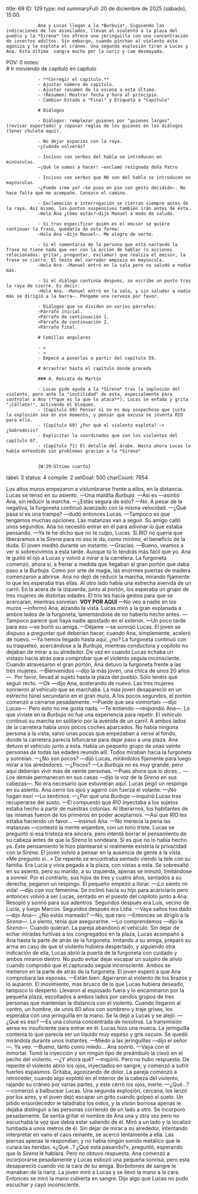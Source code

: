 title:          69
ID:             129
type:           md
summaryFull:    20 de diciembre de 2025 (sábado), 15:00.
                
                Ana y Lucas llegan a la *Burbuja*. Siguiendo las indicaciones de los asimilados, llevan al violento a la plaza del pueblo y la *Sirena* les ofrece una jeringuilla con una concentración de insectos adultos. Sin embargo, cuando pinchan al violento este agoniza y le explota el cráneo. Una segunda explosión tiran a Lucas y Ana. Esta última  sangra mucho por la nariz y cae desmayada.
POV:            0
notes:          
                # Ir moviendo de capítulo en capítulo
                
                - **Corregir el capítulo.**
                - Ajustar número de capítulo.
                - Ajustar resumen de la escena a esta última.
                - (Resumen) Mostrar fecha y hora al principio.
                - Cambiar Estado a "Final" y Etiqueta a "Capítulo"
                
                # Diálogos
                
                - Diálogos: remplazar guiones por "guiones largos" (revisar exportado) y repasar reglas de los guiones en los diálogos (tener chuleta aquí).
                
                - No dejar espacios con la raya.
                —¿Cuándo volverás?
                
                - Incisos con verbos del habla se introducen en minúsculas.
                —¡Qué le vamos a hacer! —exclamó resignada doña Patro
                
                - Incisos con verbos que NO son del habla se introducen en mayúsculas.
                —¿Puedo irme ya? —Se puso en pie con gesto decidido—. No hace falta que me acompañe. Conozco el camino.
                
                - Exclamación e interrogación se cierran siempre antes de la raya. Así mismo, los puntos suspensivos también irán antes de ésta.
                —Hola Ana ¿Cómo estás?—dijo Manuel a modo de saludo.
                
                - Si tras especificar quién es el emisor se quiere continuar la frase, quedaría de esta forma:
                —Hola Ana —dijo Manuel—. Me alegro de verte.
                
                - Si el comentario de la persona que está narrando la frase no tiene nada que ver con la acción de hablar (o acciones relacionadas: gritar, preguntar, exclamar) que realiza el emisor, la frase se cierra. El texto del narrador empieza en mayúscula.
                —Hola Ana. —Manuel entró en la sala pero no saludó a nadie más.
                
                - Si el diálogo continúa después, se escribe un punto tras la raya de cierre. Es decir:
                —Hola Ana. —Manuel entró en la sala, y sin saludar a nadie más se dirigió a la barra—. Póngame una cerveza por favor.
                
                - Diálogos que se dividen en varios párrafos:
                —Párrafo inicial.
                »Párrafo de continuación 1.
                »Párrafo de continuación 2.
                »Párrafo final.
                
                # Comillas angulares
                
                - «
                - »
                - Empecé a ponerlas a partir del capítulo 59.
                
                # Arrastrar hasta el capítulo donde proceda
                
                ### 4. Rescata de Martín
                
                - Lucas pide ayuda a la *Sirena* tras la implosión del violento, pero ante la "inutilidad" de esta, especialmente para controlar a Ana (**que es la que lo ataca**), Lucas se enfada y grita "¡Cállate!", activando el bloqueo.
                - (Capítulo 69) Pensar si no es muy sospechoso que justo la explosión sea en ese momento, y pensar qué excusa se inventa RIO para ello.
                - (Capítulo 69) ¿Por qué el violento explota? -> ¿Sobredosis?
                - Explicitar lo coordinados que son los violentos del capítulo 67.
                - (Capítulo 71) El detalle del árabe. Hasta ahora Lucas lo había entendido sin problemas gracias a la *Sirena*
                
                
                {W:29:Último cuarto}
                
label:          3
status:         4
compile:        2
setGoal:        500
charCount:      7954


Los altos muros empezaron a vislumbrarse frente a ellos, en la distancia.
Lucas se tensó en su asiento.
—Una maldita *Burbuja*.
—Así es —asintió Ana, sin reducir la marcha.
—¿Estás segura de esto?
—No.
A pesar de la negativa, la furgoneta continuó avanzado con la misma velocidad.
—¿Qué pasa si es una trampa? —dudó entonces Lucas.
—Tampoco es que tengamos muchas opciones. Las matanzas van a seguir.
Su amigo calló unos segundos. Ana no necesitó entrar en él para adivinar lo que estaba pensando.
—Ya te he dicho que no te culpo, Lucas. Si *RIO* no quería que liberáramos a la *Sirena* para mí eso le da, como mínimo, el beneficio de la duda.
El joven meditó durante un instante.
—Gracias.
—Bueno, veamos a ver si sobrevivimos a esta tarde. Aunque tú lo tendrás más fácil que yo.
Ana le guiñó el ojo a Lucas y volvió a mirar a la carretera.
La furgoneta comenzó, ahora sí, a frenar a medida que llegaban al gran portón que daba paso a la *Burbuja*.
Como por arte de magia, las enormes puertas de madera comenzaron a abrirse. Ana no dejó de reducir la marcha, mirando fijamente lo que les esperaba tras ellas.
Al otro lado había una estrecha avenida de un carril. En la acera de la izquierda, junto al portón, los esperaba un grupo de tres mujeres de distintas edades.
El trío les hacía gestos para que se acercaran, mientras sonreían.
**VOY POR AQUÍ**
—No veo a nadie en los muros —informó Ana, alzando la vista.
Lucas miró a la gran explanada a ambos lados de la furgoneta, lamentándose de no haberlo hecho antes.
—Tampoco parece que haya nadie apostado en el exterior.
—Un poco tarde para eso —se burló su amiga.
—Déjame —se sonrojó Lucas.
El joven se dispuso a preguntar qué deberían hacer, cuando Ana, simplemente, aceleró de nuevo.
—Ya hemos llegado hasta aquí, ¿no?
La furgoneta continuó con su traqueteo, acercándose a la *Burbuja*, mientras conductora y copiloto no dejaban de mirar a su alrededor. De vez en cuando Lucas echaba un vistazo hacia atrás para comprobar que el violento seguía inconsciente.
Cuando atravesaron el gran portón, Ana detuvo la furgoneta frente a las tres mujeres.
—Bienvenidos —dijo la más joven, una chica de unos 20 años—. Por favor, llevad al sujeto hasta la plaza del pueblo. Sólo tenéis que seguir recto.
—Ok —dijo Ana, acelerando de nuevo.
Las tres mujeres sonrieron al vehículo que se marchaba. La más joven desapareció en un estrecho túnel secundario en el gran muro.
A los pocos segundos, el portón comenzó a cerrarse pesadamente.
—Puede que sea «inmortal» —dijo Lucas—. Pero esto no me gusta nada.
—Te entiendo —respondió Ana—. Lo que viviste en la *Burbuja* no fue una experiencia para repetir.
El vehículo continuó su marcha en solitario por la avenida de un carril. A ambos lados de la carretera había unos pocos coches aparcados. No había ninguna persona a la vista, salvo unas pocas que empezaban a verse al fondo, donde la carretera parecía bifurcarse para dejar paso a una plaza. Ana detuvo el vehículo junto a esta.
Había un pequeño grupo de unas veinte personas de todas las edades reunido allí. Todos miraban hacia la furgoneta y sonreían.
—¿No son pocos? —dijo Lucas, mirándolos fijamente para luego mirar a los alrededores.
—¿Pocos?
—La *Burbuja* no es muy grande, pero aquí deberían vivir más de veinte personas.
—Pues ahora que lo dices...
—Los demás permanecen en sus casas —dijo la voz de la *Sirena* en sus cabezas—. No era necesario que estuvieran aquí.
Lucas pegó un respingo en su asiento. Ana cerró los ojos y agarró con fuerza el volante.
—¡No hagan eso!
—Lo sentimos.
—¿Por qué una *Burbuja* —inquirió Lucas tras recuperarse del susto.
—El compuesto que *RIO* inyectaba a los sujetos estaba hecho a partir de nuestras colonias. Al liberarnos, los habitantes de las mismas fueron de los primeros en poder aceptarnos.
—Así que *RIO* les estaba haciendo un favor... —insinuó Ana.
—No merecía la pena las matanzas —contestó la mente enjambre, con un tono triste.
Lucas se preguntó si esa tristeza era sincera, pero intentó borrar el pensamiento de su cabeza antes de que la *Sirena* lo sondeara. Si es que no lo había hecho ya.
Este pensamiento le hizo plantearse si realmente existiría la privacidad con la *Sirena*.
El joven volvió a pensar en la ausencia de gente a la vista.
«Me pregunto si...»
De repente se encontraba sentado viendo la tele con su familia. Era Lucía y vivía pegada a la plaza, con vistas a esta.
Se sobresaltó en su asiento, pero su marido, a su izquierda, apenas se inmutó, limitándose a sonreír. Por el contrario, sus hijos de tres y cuatro años, sentados a su derecha, pegaron un respingo. El pequeño empezó a llorar.
—¡Lo siento mi vida! —dijo con voz femenina. Se inclinó hacia su hijo para acariciarlo pero entonces volvió a ser Lucas,  sentado en el puesto del copiloto junto a Ana. Resopló y sonrió para sus adentros.
Segundos después era Luís, vecino de Lucía, y luego Marcos. Segundos después era Lidia.
—Vaya saltos has dado —dijo Ana—. ¿No estás mareado?
—No, qué raro —Entonces se dirigió a la *Sirena*—. Lo siento, tenía que asegurarme.
—Lo comprendemos —dijo la *Sirena*—. Cuando quieran.
La pareja abandonó el vehículo. Sin dejar de echar miradas furtivas a los congregados en la plaza, Lucas acompañó a Ana hasta la parte de atrás de la furgoneta.
Imitando a su amiga, preparó su arma  en caso de que el violento hubiera despertado, y siguiendo otra indicación de ella, Lucas abrió la puerta de la furgoneta con cuidado y ambos miraron dentro.
No pudo evitar dejar escapar un suspiro de alivio cuando comprobó que el capturado seguía inconsciente.
Ambos se metieron en la parte de atrás de la furgoneta. El joven esperó a que Ana comprobara las esposas.
—Están bien.
Agarraron al violento de los brazos y lo auparon. El movimiento, más brusco de lo que Lucas hubiera deseado, tampoco lo despertó.
Llevaron al esposado fuera y lo encaminaron por la pequeña plaza, escoltados a ambos lados por sendos grupos de tres personas que mantenían la distancia con el violento.
Cuando llegaron al centro, un hombre, de unos 60 años con sombrero y traje grises, los esperaba con una jeringuilla en la mano.
Se la dejó a Lucas y se alejó.
—¿Qué es eso?
—Es una colonia concentrada de nosotros. La transmisión aérea es insuficiente para entrar en él.
Lucas hizo una mueca. La jeringuilla contenía lo que parecía ser un líquido muy espeso y gris oscuro. Se quedó mirándola durante unos instantes.
—Miedo a las jeringuillas —dijo el señor—. Ya veo.
—Bueno, tanto como miedo...
Ana sonrió.
—Vaya con el inmortal.
Tomó la inyección y sin ningún tipo de preámbulo la clavó en el pecho del violento.
—¿Y ahora qué? —inquirió.
Pero no hubo respuesta.
De repente el violento abrió los ojos, inyectados en sangre, y comenzó a sufrir fuertes espasmos. Gritaba, agonizando de dolor.
La pareja comenzó a retroceder, cuando algo explotó en el interior de la cabeza del violento, rajando su cráneo por varias partes, y este cerró los ojos, inerte.
—¿Qué...? —comenzó a balbucear Lucas.
Una segunda explosión, cercana, los lanzó por los aires, y el joven dejó escapar un grito cuando golpeó el suelo. Un pitido ensordecedor le taladraba los oídos, y la visión borrosa apenas le dejaba distinguir a las personas corriendo de un lado a otro.
Se incorporó pesadamente.
Se sentía gritar el nombre de Ana una y otra vez pero no escuchaba la voz que debía estar saliendo de él.
Miró a un lado y la localizó tumbada a unos metros de él. Sin dejar de mirar a su alrededor, intentando interpretar en vano el caos reinante, se acercó lentamente a ella.
Las piernas apenas le respondían, y no había ningún sonido metálico que le curara las heridas.
«¿Qué...? ¿Qué está pasando?», preguntó, esperando que la *Sirena* le hablara.
Pero no obtuvo respuesta.
Ana comenzó a incorporarse pesadamente y Lucas esbozó una pequeña sonrisa, pero esta desapareció cuando vio la cara de su amiga.
Borbotones de sangre le manaban de la nariz.
La joven miró a Lucas y se llevó la mano a la cara. Entonces se miró la mano cubierta en sangre.
Dijo algo que Lucas no pudo escuchar y cayó inconsciente.
